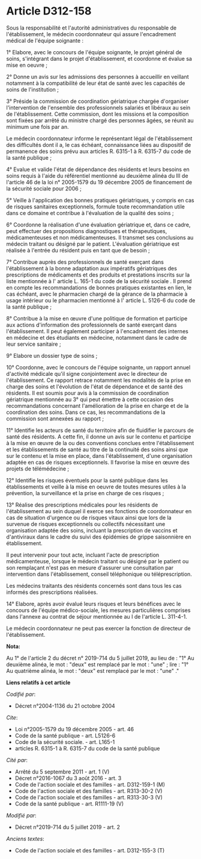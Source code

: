 # Article D312-158

Sous la responsabilité et l'autorité administratives du responsable de l'établissement, le médecin coordonnateur qui assure
l'encadrement médical de l'équipe soignante :

1° Elabore, avec le concours de l'équipe soignante, le projet général de soins, s'intégrant dans le projet d'établissement,
et coordonne et évalue sa mise en oeuvre ;

2° Donne un avis sur les admissions des personnes à accueillir en veillant notamment à la compatibilité de leur état de santé
avec les capacités de soins de l'institution ;

3° Préside la commission de coordination gériatrique chargée d'organiser l'intervention de l'ensemble des professionnels
salariés et libéraux au sein de l'établissement. Cette commission, dont les missions et la composition sont fixées par arrêté
du ministre chargé des personnes âgées, se réunit au minimum une fois par an.

Le médecin coordonnateur informe le représentant légal de l'établissement des difficultés dont il a, le cas échéant,
connaissance liées au dispositif de permanence des soins prévu aux articles R. 6315-1 à R. 6315-7 du code de la santé
publique ;

4° Evalue et valide l'état de dépendance des résidents et leurs besoins en soins requis à l'aide du référentiel mentionné au
deuxième alinéa du III de l'article 46 de la loi n° 2005-1579 du 19 décembre 2005 de financement de la sécurité sociale pour
2006 ;

5° Veille à l'application des bonnes pratiques gériatriques, y compris en cas de risques sanitaires exceptionnels, formule
toute recommandation utile dans ce domaine et contribue à l'évaluation de la qualité des soins ;

6° Coordonne la réalisation d'une évaluation gériatrique et, dans ce cadre, peut effectuer des propositions diagnostiques et
thérapeutiques, médicamenteuses et non médicamenteuses. Il transmet ses conclusions au médecin traitant ou désigné par le
patient. L'évaluation gériatrique est réalisée à l'entrée du résident puis en tant que de besoin ;

7° Contribue auprès des professionnels de santé exerçant dans l'établissement à la bonne adaptation aux impératifs
gériatriques des prescriptions de médicaments et des produits et prestations inscrits sur la liste mentionnée à l' article L.
165-1 du code de la sécurité sociale . Il prend en compte les recommandations de bonnes pratiques existantes en lien, le cas
échéant, avec le pharmacien chargé de la gérance de la pharmacie à usage intérieur ou le pharmacien mentionné à l' article L.
5126-6 du code de la santé publique ;

8° Contribue à la mise en œuvre d'une politique de formation et participe aux actions d'information des professionnels de
santé exerçant dans l'établissement. Il peut également participer à l'encadrement des internes en médecine et des étudiants
en médecine, notamment dans le cadre de leur service sanitaire ;

9° Elabore un dossier type de soins ;

10° Coordonne, avec le concours de l'équipe soignante, un rapport annuel d'activité médicale qu'il signe conjointement avec
le directeur de l'établissement. Ce rapport retrace notamment les modalités de la prise en charge des soins et l'évolution de
l'état de dépendance et de santé des résidents. Il est soumis pour avis à la commission de coordination gériatrique
mentionnée au 3° qui peut émettre à cette occasion des recommandations concernant l'amélioration de la prise en charge et de
la coordination des soins. Dans ce cas, les recommandations de la commission sont annexées au rapport ;

11° Identifie les acteurs de santé du territoire afin de fluidifier le parcours de santé des résidents. A cette fin, il donne
un avis sur le contenu et participe à la mise en œuvre de la ou des conventions conclues entre l'établissement et les
établissements de santé au titre de la continuité des soins ainsi que sur le contenu et la mise en place, dans
l'établissement, d'une organisation adaptée en cas de risques exceptionnels. Il favorise la mise en œuvre des projets de
télémédecine ;

12° Identifie les risques éventuels pour la santé publique dans les établissements et veille à la mise en oeuvre de toutes
mesures utiles à la prévention, la surveillance et la prise en charge de ces risques ;

13° Réalise des prescriptions médicales pour les résidents de l'établissement au sein duquel il exerce ses fonctions de
coordonnateur en cas de situation d'urgence ou de risques vitaux ainsi que lors de la survenue de risques exceptionnels ou
collectifs nécessitant une organisation adaptée des soins, incluant la prescription de vaccins et d'antiviraux dans le cadre
du suivi des épidémies de grippe saisonnière en établissement.

Il peut intervenir pour tout acte, incluant l'acte de prescription médicamenteuse, lorsque le médecin traitant ou désigné par
le patient ou son remplaçant n'est pas en mesure d'assurer une consultation par intervention dans l'établissement, conseil
téléphonique ou téléprescription.

Les médecins traitants des résidents concernés sont dans tous les cas informés des prescriptions réalisées.

14° Elabore, après avoir évalué leurs risques et leurs bénéfices avec le concours de l'équipe médico-sociale, les mesures
particulières comprises dans l'annexe au contrat de séjour mentionnée au I de l'article L. 311-4-1.

Le médecin coordonnateur ne peut pas exercer la fonction de directeur de l'établissement.

**Nota:**

Au 1° de l'article 2 du décret n° 2019-714 du 5 juillet 2019, au lieu de : "1° Au deuxième alinéa, le mot : "deux" est
remplacé par le mot : "une" ; lire : "1° Au quatrième alinéa, le mot : "deux" est remplacé par le mot : "une" ."

**Liens relatifs à cet article**

_Codifié par_:

  - Décret n°2004-1136 du 21 octobre 2004

_Cite_:

  - Loi n°2005-1579 du 19 décembre 2005 - art. 46
  - Code de la santé publique - art. L5126-6
  - Code de la sécurité sociale. - art. L165-1
  - articles R. 6315-1 à R. 6315-7 du code de la santé publique

_Cité par_:

  - Arrêté du 5 septembre 2011 - art. 1 (V)
  - Décret n°2016-1067 du 3 août 2016 - art. 3
  - Code de l'action sociale et des familles - art. D312-159-1 (M)
  - Code de l'action sociale et des familles - art. R313-30-2 (V)
  - Code de l'action sociale et des familles - art. R313-30-3 (V)
  - Code de la santé publique - art. R1111-19 (V)

_Modifié par_:

  - Décret n°2019-714 du 5 juillet 2019 - art. 2

_Anciens textes_:

  - Code de l'action sociale et des familles - art. D312-155-3 (T)
